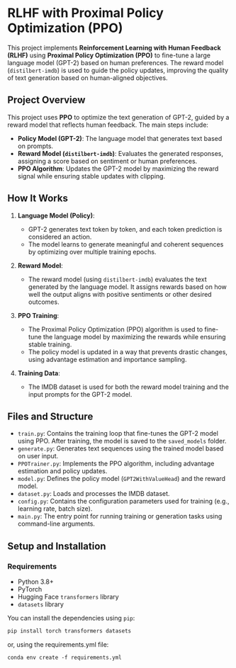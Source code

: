 # RLHF with Proximal Policy Optimization (PPO)

This project implements **Reinforcement Learning with Human Feedback (RLHF)** using **Proximal Policy Optimization (PPO)** to fine-tune a large language model (GPT-2) based on human preferences. The reward model (`distilbert-imdb`) is used to guide the policy updates, improving the quality of text generation based on human-aligned objectives.

## Project Overview

This project uses **PPO** to optimize the text generation of GPT-2, guided by a reward model that reflects human feedback. The main steps include:

- **Policy Model (GPT-2)**: The language model that generates text based on prompts.
- **Reward Model (`distilbert-imdb`)**: Evaluates the generated responses, assigning a score based on sentiment or human preferences.
- **PPO Algorithm**: Updates the GPT-2 model by maximizing the reward signal while ensuring stable updates with clipping.

## How It Works

1. **Language Model (Policy)**:
   - GPT-2 generates text token by token, and each token prediction is considered an action.
   - The model learns to generate meaningful and coherent sequences by optimizing over multiple training epochs.

2. **Reward Model**:
   - The reward model (using `distilbert-imdb`) evaluates the text generated by the language model. It assigns rewards based on how well the output aligns with positive sentiments or other desired outcomes.
   
3. **PPO Training**:
   - The Proximal Policy Optimization (PPO) algorithm is used to fine-tune the language model by maximizing the rewards while ensuring stable training.
   - The policy model is updated in a way that prevents drastic changes, using advantage estimation and importance sampling.

4. **Training Data**:
   - The IMDB dataset is used for both the reward model training and the input prompts for the GPT-2 model.

## Files and Structure

- `train.py`: Contains the training loop that fine-tunes the GPT-2 model using PPO. After training, the model is saved to the `saved_models` folder.
- `generate.py`: Generates text sequences using the trained model based on user input.
- `PPOTrainer.py`: Implements the PPO algorithm, including advantage estimation and policy updates.
- `model.py`: Defines the policy model (`GPT2WithValueHead`) and the reward model.
- `dataset.py`: Loads and processes the IMDB dataset.
- `config.py`: Contains the configuration parameters used for training (e.g., learning rate, batch size).
- `main.py`: The entry point for running training or generation tasks using command-line arguments.

## Setup and Installation

### Requirements

- Python 3.8+
- PyTorch
- Hugging Face `transformers` library
- `datasets` library

You can install the dependencies using `pip`:

```bash
pip install torch transformers datasets
```

or, using the requirements.yml file:

```
conda env create -f requirements.yml
```